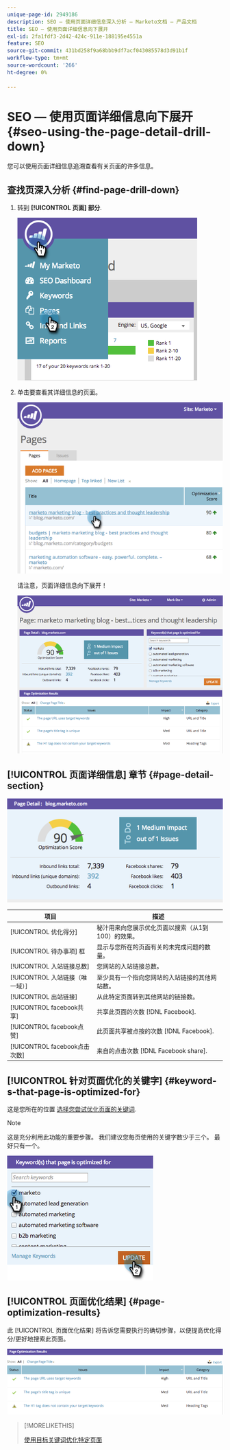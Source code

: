 ```yaml
---
unique-page-id: 2949186
description: SEO — 使用页面详细信息深入分析 — Marketo文档 — 产品文档
title: SEO — 使用页面详细信息向下展开
exl-id: 2fa1fdf3-2d42-424c-911e-188195e4551a
feature: SEO
source-git-commit: 431bd258f9a68bbb9df7acf043085578d3d91b1f
workflow-type: tm+mt
source-wordcount: '266'
ht-degree: 0%

---
```


# SEO — 使用页面详细信息向下展开 {#seo-using-the-page-detail-drill-down}

您可以使用页面详细信息追溯查看有关页面的许多信息。

## 查找页深入分析 {#find-page-drill-down}

1. 转到 **[!UICONTROL 页面] 部分**.

   ![](assets/image2014-9-17-21-3a54-3a53.png)

1. 单击要查看其详细信息的页面。

   ![](assets/image2014-9-17-21-3a54-3a58.png)

   请注意，页面详细信息向下展开！

   ![](assets/image2014-9-17-21-3a55-3a2.png)

## [!UICONTROL 页面详细信息] 章节 {#page-detail-section}

![](assets/image2014-9-17-21-3a55-3a46.png)

| 项目 | 描述 |
|---|---|
| [!UICONTROL 优化得分] | 秘汁用来向您展示优化页面以搜索（从1到100）的效果。 |
| [!UICONTROL 待办事项] 框 | 显示与您所在的页面有关的未完成问题的数量。 |
| [!UICONTROL 入站链接总数] | 您网站的入站链接总数。 |
| [!UICONTROL 入站链接（唯一域）] | 至少具有一个指向您网站的入站链接的其他网站数。 |
| [!UICONTROL 出站链接] | 从此特定页面转到其他网站的链接数。 |
| [!UICONTROL facebook共享] | 共享此页面的次数 [!DNL Facebook]. |
| [!UICONTROL facebook点赞] | 此页面共享被点按的次数 [!DNL Facebook]. |
| [!UICONTROL facebook点击次数] | 来自的点击次数 [!DNL Facebook share]. |

## [!UICONTROL 针对页面优化的关键字] {#keyword-s-that-page-is-optimized-for}

这是您所在的位置 [选择您尝试优化页面的关键词](/help/marketo/product-docs/additional-apps/seo/keywords/seo-optimize-specific-pages-with-targeted-keywords.md).

>[!NOTE]
>
>这是充分利用此功能的重要步骤。 我们建议您每页使用的关键字数少于三个。 最好只有一个。

![](assets/image2014-9-17-21-3a56-3a35.png)

## [!UICONTROL 页面优化结果] {#page-optimization-results}

此 [!UICONTROL 页面优化结果] 将告诉您需要执行的确切步骤，以便提高优化得分/更好地搜索此页面。

![](assets/image2014-9-17-21-3a56-3a41.png)

>[!MORELIKETHIS]
>
>[使用目标关键词优化特定页面](/help/marketo/product-docs/additional-apps/seo/keywords/seo-optimize-specific-pages-with-targeted-keywords.md)
